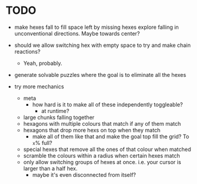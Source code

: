 # TODO

* make hexes fall to fill space left by missing hexes
    explore falling in unconventional directions. Maybe towards center?

* should we allow switching hex with empty space to try and make chain reactions?
  * Yeah, probably.

* generate solvable puzzles where the goal is to eliminate all the hexes

* try more mechanics
  * meta
    * how hard is it to make all of these independently toggleable?
      * at runtime?
  * large chunks falling together
  * hexagons with multiple colours that match if any of them match
  * hexagons that drop more hexs on top when they match
    * make all of them like that and make the goal top fill the grid? To `x`% full?
  * special hexes that remove all the ones of that colour when matched
  * scramble the colours within a radius when certain hexes match
  * only allow switching groups of hexes at once. i.e. your cursor is larger than a half hex.
    * maybe it's even disconnected from itself?

